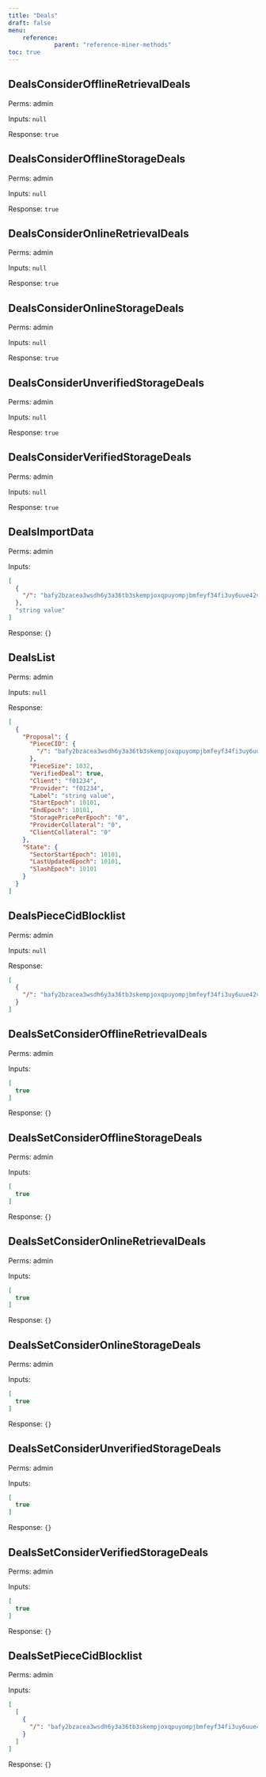 ```yaml
---
title: "Deals"
draft: false
menu:
    reference:
             parent: "reference-miner-methods"
toc: true
---
```


## DealsConsiderOfflineRetrievalDeals

Perms: admin

Inputs: `null`

Response: `true`

## DealsConsiderOfflineStorageDeals

Perms: admin

Inputs: `null`

Response: `true`

## DealsConsiderOnlineRetrievalDeals

Perms: admin

Inputs: `null`

Response: `true`

## DealsConsiderOnlineStorageDeals

Perms: admin

Inputs: `null`

Response: `true`

## DealsConsiderUnverifiedStorageDeals

Perms: admin

Inputs: `null`

Response: `true`

## DealsConsiderVerifiedStorageDeals

Perms: admin

Inputs: `null`

Response: `true`

## DealsImportData

Perms: admin

Inputs:

```json
[
  {
    "/": "bafy2bzacea3wsdh6y3a36tb3skempjoxqpuyompjbmfeyf34fi3uy6uue42v4"
  },
  "string value"
]
```

Response: `{}`

## DealsList

Perms: admin

Inputs: `null`

Response:

```json
[
  {
    "Proposal": {
      "PieceCID": {
        "/": "bafy2bzacea3wsdh6y3a36tb3skempjoxqpuyompjbmfeyf34fi3uy6uue42v4"
      },
      "PieceSize": 1032,
      "VerifiedDeal": true,
      "Client": "f01234",
      "Provider": "f01234",
      "Label": "string value",
      "StartEpoch": 10101,
      "EndEpoch": 10101,
      "StoragePricePerEpoch": "0",
      "ProviderCollateral": "0",
      "ClientCollateral": "0"
    },
    "State": {
      "SectorStartEpoch": 10101,
      "LastUpdatedEpoch": 10101,
      "SlashEpoch": 10101
    }
  }
]
```

## DealsPieceCidBlocklist

Perms: admin

Inputs: `null`

Response:

```json
[
  {
    "/": "bafy2bzacea3wsdh6y3a36tb3skempjoxqpuyompjbmfeyf34fi3uy6uue42v4"
  }
]
```

## DealsSetConsiderOfflineRetrievalDeals

Perms: admin

Inputs:

```json
[
  true
]
```

Response: `{}`

## DealsSetConsiderOfflineStorageDeals

Perms: admin

Inputs:

```json
[
  true
]
```

Response: `{}`

## DealsSetConsiderOnlineRetrievalDeals

Perms: admin

Inputs:

```json
[
  true
]
```

Response: `{}`

## DealsSetConsiderOnlineStorageDeals

Perms: admin

Inputs:

```json
[
  true
]
```

Response: `{}`

## DealsSetConsiderUnverifiedStorageDeals

Perms: admin

Inputs:

```json
[
  true
]
```

Response: `{}`

## DealsSetConsiderVerifiedStorageDeals

Perms: admin

Inputs:

```json
[
  true
]
```

Response: `{}`

## DealsSetPieceCidBlocklist

Perms: admin

Inputs:

```json
[
  [
    {
      "/": "bafy2bzacea3wsdh6y3a36tb3skempjoxqpuyompjbmfeyf34fi3uy6uue42v4"
    }
  ]
]
```

Response: `{}`

